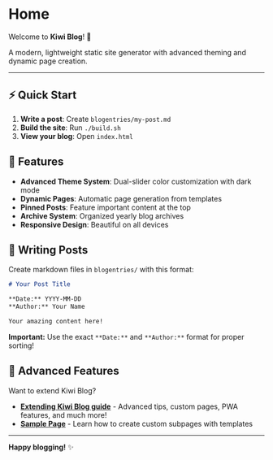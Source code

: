 # Home

Welcome to **Kiwi Blog**! 🥝

A modern, lightweight static site generator with advanced theming and dynamic page creation.

---

## ⚡ Quick Start

1. **Write a post**: Create `blogentries/my-post.md`
2. **Build the site**: Run `./build.sh` 
3. **View your blog**: Open `index.html`

## 🎨 Features

- **Advanced Theme System**: Dual-slider color customization with dark mode
- **Dynamic Pages**: Automatic page generation from templates
- **Pinned Posts**: Feature important content at the top
- **Archive System**: Organized yearly blog archives
- **Responsive Design**: Beautiful on all devices

## 📝 Writing Posts

Create markdown files in `blogentries/` with this format:
```markdown
# Your Post Title

**Date:** YYYY-MM-DD
**Author:** Your Name

Your amazing content here!
```

**Important:** Use the exact `**Date:**` and `**Author:**` format for proper sorting!

## 🔧 Advanced Features

Want to extend Kiwi Blog? 

- **[Extending Kiwi Blog guide](index.html#extending-kiwi-blog)** - Advanced tips, custom pages, PWA features, and much more!
- **[Sample Page](sample.html)** - Learn how to create custom subpages with templates

---

**Happy blogging!** ✨
